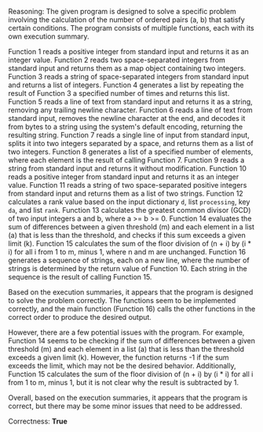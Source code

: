 Reasoning: 
The given program is designed to solve a specific problem involving the calculation of the number of ordered pairs (a, b) that satisfy certain conditions. The program consists of multiple functions, each with its own execution summary.

Function 1 reads a positive integer from standard input and returns it as an integer value. Function 2 reads two space-separated integers from standard input and returns them as a map object containing two integers. Function 3 reads a string of space-separated integers from standard input and returns a list of integers. Function 4 generates a list by repeating the result of Function 3 a specified number of times and returns this list. Function 5 reads a line of text from standard input and returns it as a string, removing any trailing newline character. Function 6 reads a line of text from standard input, removes the newline character at the end, and decodes it from bytes to a string using the system's default encoding, returning the resulting string. Function 7 reads a single line of input from standard input, splits it into two integers separated by a space, and returns them as a list of two integers. Function 8 generates a list of a specified number of elements, where each element is the result of calling Function 7. Function 9 reads a string from standard input and returns it without modification. Function 10 reads a positive integer from standard input and returns it as an integer value. Function 11 reads a string of two space-separated positive integers from standard input and returns them as a list of two strings. Function 12 calculates a rank value based on the input dictionary `d`, list `processing`, key `da`, and list `rank`. Function 13 calculates the greatest common divisor (GCD) of two input integers a and b, where a >= b >= 0. Function 14 evaluates the sum of differences between a given threshold (m) and each element in a list (a) that is less than the threshold, and checks if this sum exceeds a given limit (k). Function 15 calculates the sum of the floor division of (n + i) by (i * i) for all i from 1 to m, minus 1, where n and m are unchanged. Function 16 generates a sequence of strings, each on a new line, where the number of strings is determined by the return value of Function 10. Each string in the sequence is the result of calling Function 15.

Based on the execution summaries, it appears that the program is designed to solve the problem correctly. The functions seem to be implemented correctly, and the main function (Function 16) calls the other functions in the correct order to produce the desired output.

However, there are a few potential issues with the program. For example, Function 14 seems to be checking if the sum of differences between a given threshold (m) and each element in a list (a) that is less than the threshold exceeds a given limit (k). However, the function returns -1 if the sum exceeds the limit, which may not be the desired behavior. Additionally, Function 15 calculates the sum of the floor division of (n + i) by (i * i) for all i from 1 to m, minus 1, but it is not clear why the result is subtracted by 1.

Overall, based on the execution summaries, it appears that the program is correct, but there may be some minor issues that need to be addressed.

Correctness: **True**